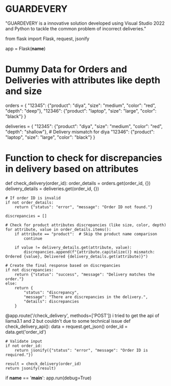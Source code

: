# GUARDEVERY
"GUARDEVERY is a innovative solution developed using Visual Studio 2022 and Python to tackle the common problem of incorrect deliveries."

from flask import Flask, request, jsonify

app = Flask(__name__)

# Dummy Data for Orders and Deliveries with attributes like depth and size
orders = {
    "12345": {"product": "diya", "size": "medium", "color": "red", "depth": "deep"},
    "12346": {"product": "laptop", "size": "large", "color": "black"}
}

deliveries = {
    "12345": {"product": "diya", "size": "medium", "color": "red", "depth": "shallow"},  # Delivery mismatch for diya
    "12346": {"product": "laptop", "size": "large", "color": "black"}
}

# Function to check for discrepancies in delivery based on attributes
def check_delivery(order_id):
    order_details = orders.get(order_id, {})
    delivery_details = deliveries.get(order_id, {})

    # If order ID is invalid
    if not order_details:
        return {"status": "error", "message": "Order ID not found."}

    discrepancies = []
    
    # Check for product attributes discrepancies (like size, color, depth)
    for attribute, value in order_details.items():
        if attribute == "product":  # Skip the product name comparison
            continue
        
        if value != delivery_details.get(attribute, value):
            discrepancies.append(f"{attribute.capitalize()} mismatch: Ordered {value}, Delivered {delivery_details.get(attribute)}")

    # Create the final response based on discrepancies
    if not discrepancies:
        return {"status": "success", "message": "Delivery matches the order."}
    else:
        return {
            "status": "discrepancy",
            "message": "There are discrepancies in the delivery.",
            "details": discrepancies
        }

@app.route('/check_delivery', methods=['POST'])
i tried to get the api of liama3.1 and 2 but couldn't due to some technical issue
def check_delivery_api():
    data = request.get_json()
    order_id = data.get('order_id')

    # Validate input
    if not order_id:
        return jsonify({"status": "error", "message": "Order ID is required."})

    result = check_delivery(order_id)
    return jsonify(result)

if __name__ == '__main__':
    app.run(debug=True)
